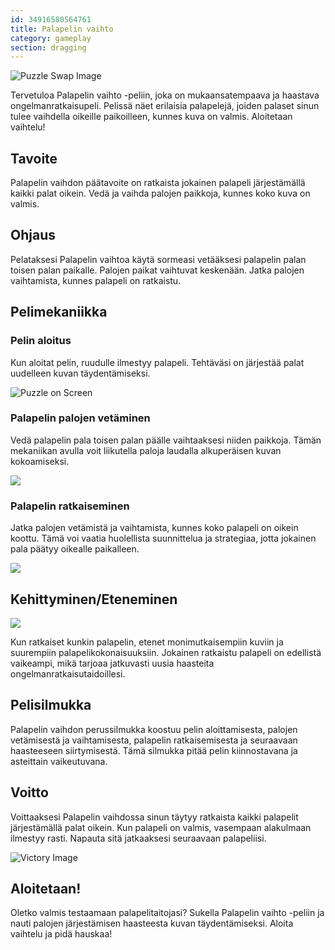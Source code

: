 ```yaml
---
id: 34916580564761
title: Palapelin vaihto
category: gameplay
section: dragging
---
```

![Puzzle Swap Image](https://help.studycat.com/hc/article_attachments/34916594979097)

Tervetuloa Palapelin vaihto -peliin, joka on mukaansatempaava ja haastava ongelmanratkaisupeli. Pelissä näet erilaisia palapelejä, joiden palaset sinun tulee vaihdella oikeille paikoilleen, kunnes kuva on valmis. Aloitetaan vaihtelu!

## Tavoite

Palapelin vaihdon päätavoite on ratkaista jokainen palapeli järjestämällä kaikki palat oikein. Vedä ja vaihda palojen paikkoja, kunnes koko kuva on valmis.

## Ohjaus 

Pelataksesi Palapelin vaihtoa käytä sormeasi vetääksesi palapelin palan toisen palan paikalle. Palojen paikat vaihtuvat keskenään. Jatka palojen vaihtamista, kunnes palapeli on ratkaistu.

## Pelimekaniikka

### Pelin aloitus

Kun aloitat pelin, ruudulle ilmestyy palapeli. Tehtäväsi on järjestää palat uudelleen kuvan täydentämiseksi.

![Puzzle on Screen](https://help.studycat.com/hc/article_attachments/34916594979097)

### Palapelin palojen vetäminen

Vedä palapelin pala toisen palan päälle vaihtaaksesi niiden paikkoja. Tämän mekaniikan avulla voit liikutella paloja laudalla alkuperäisen kuvan kokoamiseksi.

![](https://help.studycat.com/hc/article_attachments/35085383360281)

### Palapelin ratkaiseminen

Jatka palojen vetämistä ja vaihtamista, kunnes koko palapeli on oikein koottu. Tämä voi vaatia huolellista suunnittelua ja strategiaa, jotta jokainen pala päätyy oikealle paikalleen.

![](https://help.studycat.com/hc/article_attachments/35085383392153)

## Kehittyminen/Eteneminen

![](https://help.studycat.com/hc/article_attachments/35085383395993)

Kun ratkaiset kunkin palapelin, etenet monimutkaisempiin kuviin ja suurempiin palapelikokonaisuuksiin. Jokainen ratkaistu palapeli on edellistä vaikeampi, mikä tarjoaa jatkuvasti uusia haasteita ongelmanratkaisutaidoillesi.

## Pelisilmukka

Palapelin vaihdon perussilmukka koostuu pelin aloittamisesta, palojen vetämisestä ja vaihtamisesta, palapelin ratkaisemisesta ja seuraavaan haasteeseen siirtymisestä. Tämä silmukka pitää pelin kiinnostavana ja asteittain vaikeutuvana.

## Voitto

Voittaaksesi Palapelin vaihdossa sinun täytyy ratkaista kaikki palapelit järjestämällä palat oikein. Kun palapeli on valmis, vasempaan alakulmaan ilmestyy rasti. Napauta sitä jatkaaksesi seuraavaan palapeliisi.

![Victory Image](https://help.studycat.com/hc/article_attachments/34916594984473)

## Aloitetaan!

Oletko valmis testaamaan palapelitaitojasi? Sukella Palapelin vaihto -peliin ja nauti palojen järjestämisen haasteesta kuvan täydentämiseksi. Aloita vaihtelu ja pidä hauskaa!

